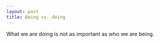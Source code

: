 ```yaml
---
layout: post
title: Being vs. doing
---
```


What we are doing is not as important as who we are being.
